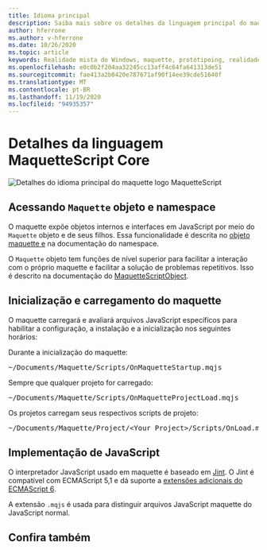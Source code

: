 ```yaml
---
title: Idioma principal
description: Saiba mais sobre os detalhes da linguagem principal do maquette.
author: hferrone
ms.author: v-hferrone
ms.date: 10/26/2020
ms.topic: article
keywords: Realidade mista do Windows, maquette, protótipoing, realidade misturada, realidade virtual, VR, Sr, comentários, Hub de comentários, bugs
ms.openlocfilehash: e0c0b2f204aa32245cc13aff4c64fa641313de51
ms.sourcegitcommit: fae413a2b0420e787671af90f14ee39cde51640f
ms.translationtype: MT
ms.contentlocale: pt-BR
ms.lasthandoff: 11/19/2020
ms.locfileid: "94935357"
---
```

# <a name="maquettescript-core-language-details"></a>Detalhes da linguagem MaquetteScript Core

<!-- TODO(Harrison): Need consolidated logo with text -->
![Detalhes do ](../images/MaquetteIcon.png) idioma principal do maquette logo MaquetteScript

## <a name="accessing-maquette-object-and-namespace"></a>Acessando `Maquette` objeto e namespace

<!-- TODO(Stefan): Need high-level summary of this functionality before we send people to an outside docs link. -->
O maquette expõe objetos internos e interfaces em JavaScript por meio do `Maquette` objeto e de seus filhos. Essa funcionalidade é descrita no [objeto maquette e](https://www.maquette.ms/doc_staging/objects/Maquette.html) na documentação do namespace. 

<!-- TODO(Stefan): Need high-level summary of this functionality before we send people to an outside docs link. -->
O `Maquette` objeto tem funções de nível superior para facilitar a interação com o próprio maquette e facilitar a solução de problemas repetitivos. Isso é descrito na documentação do [MaquetteScriptObject](https://www.maquette.ms/doc_staging/objects/Maquette.MaquetteScriptObject.html).

## <a name="maquette-startup-and-loading"></a>Inicialização e carregamento do maquette

<!-- TODO(Stefan): Need context on why this is important for users and how they will take advantage of this in production? -->
O maquette carregará e avaliará arquivos JavaScript específicos para habilitar a configuração, a instalação e a inicialização nos seguintes horários:

Durante a inicialização do maquette:
<pre>
~/Documents/Maquette/Scripts/OnMaquetteStartup.mqjs
</pre>

Sempre que qualquer projeto for carregado:
<pre>
~/Documents/Maquette/Scripts/OnMaquetteProjectLoad.mqjs
</pre>

Os projetos carregam seus respectivos scripts de projeto:
<pre>
~/Documents/Maquette/Project/&lt;Your Project&gt;/Scripts/OnLoad.mqjs
</pre>

## <a name="javascript-implementation"></a>Implementação de JavaScript

<!-- TODO(Stefan): Is there anything else we can tell users about the JS interpreter as applied to Maquette? -->
O interpretador JavaScript usado em maquette é baseado em [Jint](https://github.com/sebastienros/jint). O Jint é compatível com ECMAScript 5,1 e dá suporte a [extensões adicionais do ECMAScript 6](https://github.com/sebastienros/jint/issues/343). 

A extensão `.mqjs` é usada para distinguir arquivos JavaScript maquette do JavaScript normal.

## <a name="see-also"></a>Confira também 
<!-- TODO(Stefan): Add any additional JS related links that may help with troubleshooting or issues? -->